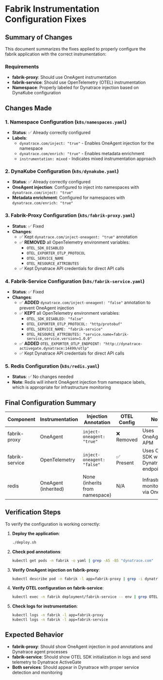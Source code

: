 # Fabrik Instrumentation Configuration Fixes

## Summary of Changes

This document summarizes the fixes applied to properly configure the fabrik application with the correct instrumentation:

### Requirements
- **fabrik-proxy**: Should use OneAgent instrumentation
- **fabrik-service**: Should use OpenTelemetry (OTEL) instrumentation
- **Namespace**: Properly labeled for Dynatrace injection based on DynaKube configuration

## Changes Made

### 1. Namespace Configuration (`k8s/namespaces.yaml`)
- **Status**: ✅ Already correctly configured
- **Labels**:
  - `dynatrace.com/inject: "true"` - Enables OneAgent injection for the namespace
  - `dynatrace.com/enrich: "true"` - Enables metadata enrichment
  - `instrumentation: mixed` - Indicates mixed instrumentation approach

### 2. DynaKube Configuration (`k8s/dynakube.yaml`)
- **Status**: ✅ Already correctly configured
- **OneAgent injection**: Configured to inject into namespaces with `dynatrace.com/inject: "true"`
- **Metadata enrichment**: Configured for namespaces with `dynatrace.com/enrich: "true"`

### 3. Fabrik-Proxy Configuration (`k8s/fabrik-proxy.yaml`)
- **Status**: ✅ Fixed
- **Changes**:
  - ✅ Kept `dynatrace.com/inject-oneagent: "true"` annotation
  - ✅ **REMOVED** all OpenTelemetry environment variables:
    - `OTEL_SDK_DISABLED`
    - `OTEL_EXPORTER_OTLP_PROTOCOL`
    - `OTEL_SERVICE_NAME`
    - `OTEL_RESOURCE_ATTRIBUTES`
  - ✅ Kept Dynatrace API credentials for direct API calls

### 4. Fabrik-Service Configuration (`k8s/fabrik-service.yaml`)
- **Status**: ✅ Fixed
- **Changes**:
  - ✅ **ADDED** `dynatrace.com/inject-oneagent: "false"` annotation to prevent OneAgent injection
  - ✅ **KEPT** all OpenTelemetry environment variables:
    - `OTEL_SDK_DISABLED: "false"`
    - `OTEL_EXPORTER_OTLP_PROTOCOL: "http/protobuf"`
    - `OTEL_SERVICE_NAME: "fabrik-service"`
    - `OTEL_RESOURCE_ATTRIBUTES: "service.name=fabrik-service,service.version=1.0.0"`
  - ✅ **ADDED** `OTEL_EXPORTER_OTLP_ENDPOINT: "http://dynatrace-activegate.dynatrace:14499/otlp"`
  - ✅ Kept Dynatrace API credentials for direct API calls

### 5. Redis Configuration (`k8s/redis.yaml`)
- **Status**: ✅ No changes needed
- **Note**: Redis will inherit OneAgent injection from namespace labels, which is appropriate for infrastructure monitoring

## Final Configuration Summary

| Component | Instrumentation | Injection Annotation | OTEL Config | Notes |
|-----------|----------------|---------------------|-------------|-------|
| fabrik-proxy | OneAgent | `inject-oneagent: "true"` | ❌ Removed | Uses OneAgent for APM |
| fabrik-service | OpenTelemetry | `inject-oneagent: "false"` | ✅ Present | Uses OTEL SDK with Dynatrace endpoint |
| redis | OneAgent (inherited) | None (inherits from namespace) | N/A | Infrastructure monitoring via OneAgent |

## Verification Steps

To verify the configuration is working correctly:

1. **Deploy the application**:
   ```bash
   ./deploy.sh
   ```

2. **Check pod annotations**:
   ```bash
   kubectl get pods -n fabrik -o yaml | grep -A5 -B5 "dynatrace.com"
   ```

3. **Verify OneAgent injection on fabrik-proxy**:
   ```bash
   kubectl describe pod -n fabrik -l app=fabrik-proxy | grep -i dynatrace
   ```

4. **Verify OTEL configuration on fabrik-service**:
   ```bash
   kubectl exec -n fabrik deployment/fabrik-service -- env | grep OTEL
   ```

5. **Check logs for instrumentation**:
   ```bash
   kubectl logs -n fabrik -l app=fabrik-proxy
   kubectl logs -n fabrik -l app=fabrik-service
   ```

## Expected Behavior

- **fabrik-proxy**: Should show OneAgent injection in pod annotations and Dynatrace agent processes
- **fabrik-service**: Should show OTEL SDK initialization in logs and send telemetry to Dynatrace ActiveGate
- **Both services**: Should appear in Dynatrace with proper service detection and monitoring
